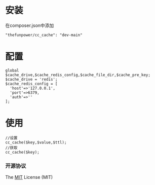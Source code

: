 # 安装

在composer.json中添加
~~~
"thefunpower/cc_cache": "dev-main" 
~~~

# 配置

~~~
global $cache_drive,$cache_redis_config,$cache_file_dir,$cache_pre_key;
$cache_drive = 'redis';
$cache_redis_config = [
  'host'=>'127.0.0.1',
  'port'=>6379,
  'auth'=>''
];
~~~

# 使用

~~~
//设置
cc_cache($key,$value,$ttl);
//获取
cc_cache($key);
~~~

### 开源协议 

The [MIT](LICENSE) License (MIT)